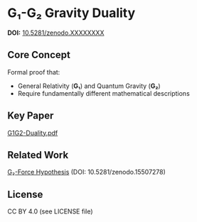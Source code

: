 # G₁-G₂ Gravity Duality

**DOI:** [10.5281/zenodo.XXXXXXXX](https://doi.org/10.5281/zenodo.XXXXXXXX)  

## Core Concept
Formal proof that:
- General Relativity (**G₁**) and Quantum Gravity (**G₂**)  
- Require fundamentally different mathematical descriptions  

## Key Paper
[G1G2-Duality.pdf](https://github.com/ArkOkupski-WAT/G2-Force-Hypothesis/blob/main/G1G2-Duality.pdf)  

## Related Work
 [G₂-Force Hypothesis](https://github.com/ArkOkupski-WAT/G2-Force-Hypothesis) (DOI: 10.5281/zenodo.15507278)

## License
CC BY 4.0 (see LICENSE file)
